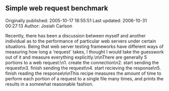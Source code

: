 ## Simple web request benchmark 
Originally published: 2005-10-17 18:55:51 
Last updated: 2006-10-31 00:27:13 
Author: Josiah Carlson 
 
Recently, there has been a discussion between myself and another individual as to the performance of particular web servers under certain situations.  Being that web server testing frameworks have different ways of measuring how long a 'request' takes, I thought I would take the guesswork out of it and measure everything explicitly.\n\nThere are generally 5 portions to a web request:\n1. create the connection\n2. start sending the request\n3. finish sending the request\n4. start recieving the response\n5. finish reading the response\n\nThis recipe measures the amount of time to perform each portion of a request to a single file many times, and prints the results in a somewhat reasonable fashion.